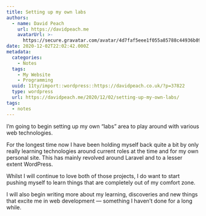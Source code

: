 ```yaml
---
title: Setting up my own labs
authors:
  - name: David Peach
    url: https://davidpeach.me
    avatarUrl: >-
      https://secure.gravatar.com/avatar/4d7faf5eee1f055a85788c44936b8995eaab6dfb004e7854ec747ccb272e91ee?s=96&d=mm&r=g
date: 2020-12-02T22:02:42.000Z
metadata:
  categories:
    - Notes
  tags:
    - My Website
    - Programming
  uuid: 11ty/import::wordpress::https://davidpeach.co.uk/?p=37822
  type: wordpress
  url: https://davidpeach.me/2020/12/02/setting-up-my-own-labs/
tags:
  - notes
---
```

I’m going to begin setting up my own “labs” area to play around with various web technologies.

For the longest time now I have been holding myself back quite a bit by only really learning technologies around current roles at the time and for my own personal site. This has mainly revolved around Laravel and to a lesser extent WordPress.

Whilst I will continue to love both of those projects, I do want to start pushing myself to learn things that are completely out of my comfort zone.

I will also begin writing more about my learning, discoveries and new things that excite me in web development — something I haven’t done for a long while.